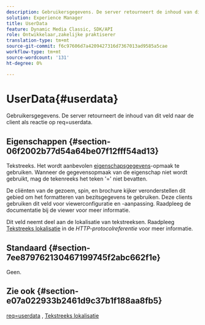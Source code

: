 ```yaml
---
description: Gebruikersgegevens. De server retourneert de inhoud van dit veld naar de client als reactie op req=userdata.
solution: Experience Manager
title: UserData
feature: Dynamic Media Classic, SDK/API
role: Ontwikkelaar,zakelijke praktiserer
translation-type: tm+mt
source-git-commit: f6c97606d7a4209427316d7367013ad9585a5cae
workflow-type: tm+mt
source-wordcount: '131'
ht-degree: 0%

---
```



# UserData{#userdata}

Gebruikersgegevens. De server retourneert de inhoud van dit veld naar de client als reactie op req=userdata.

## Eigenschappen {#section-06f2002b77d54a64be07f12fff54ad13}

Tekstreeks. Het wordt aanbevolen [eigenschapsgegevens](/help/aem-is-ir-api/is-api/image-catalog/image-serving-api-ref/c-image-catalog-reference/c-overview/c-common-data-types/r-property-data.md)-opmaak te gebruiken. Wanneer de gegevensopmaak van de eigenschap niet wordt gebruikt, mag de tekenreeks het teken &#39;=&#39; niet bevatten.

De cliënten van de gezoem, spin, en brochure kijker veronderstellen dit gebied om het formatteren van bezitsgegevens te gebruiken. Deze clients gebruiken dit veld voor viewerconfiguratie en -aanpassing. Raadpleeg de documentatie bij de viewer voor meer informatie.

Dit veld neemt deel aan de lokalisatie van tekstreeksen. Raadpleeg [Tekstreeks lokalisatie](/help/aem-is-ir-api/is-api/http-ref/image-serving-api-ref/c-http-protocol-reference/c-syntax-and-features/r-text-string-localization.md) in de *HTTP-protocolreferentie* voor meer informatie.

## Standaard {#section-7ee879762130467199745f2abc662f1e}

Geen.

## Zie ook {#section-e07a022933b2461d9c37b1f188aa8fb5}

[req=userdata](/help/aem-is-ir-api/is-api/http-ref/image-serving-api-ref/c-http-protocol-reference/c-command-reference/r-req/r-req.md) ,  [Tekstreeks lokalisatie](/help/aem-is-ir-api/is-api/http-ref/image-serving-api-ref/c-http-protocol-reference/c-syntax-and-features/r-text-string-localization.md)
